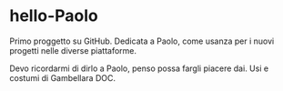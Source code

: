 # hello-Paolo
Primo proggetto su GitHub. Dedicata a Paolo, come usanza per i nuovi progetti nelle diverse piattaforme.

Devo ricordarmi di dirlo a Paolo, penso possa fargli piacere dai. Usi e costumi di Gambellara DOC.
